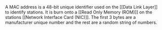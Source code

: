 A MAC address is a 48-bit unique identifier used on the [[Data Link Layer]] to identify stations. It is burn onto a [[Read Only Memory (ROM)]] on the stations [[Network Interface Card (NIC)]]. The first 3 bytes are a manufacturer unique number and the rest are a random string of numbers.